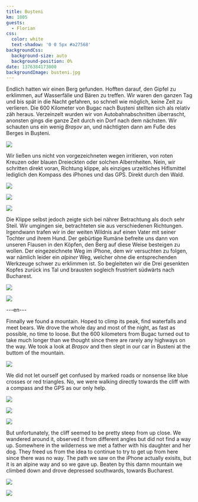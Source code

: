 ```yaml
---
title: Bușteni
km: 1805
guests:
  - Florian
css:
  color: white
  text-shadow: '0 0 5px #a27568'
backgroundCss:
  background-size: auto
  background-position: 0%
date: 1376384173000
backgroundImage: busteni.jpg
---
```


Endlich hatten wir einen Berg gefunden. Hofften darauf, den Gipfel zu erklimmen, auf Wasserfälle und Bären zu treffen. Wir waren den ganzen Tag und bis spät in die Nacht gefahren, so schnell wie möglich, keine Zeit zu verlieren. Die 600 Kilometer von Bugac nach Bușteni stellten sich als relativ zäh heraus. Verzeinzelt wurden wir von Autobahnabschnitten überrascht, anonsten gings die ganze Zeit durch ein Dorf nach dem nächsten. Wir schauten uns ein wenig _Brașov_ an, und nächtigten dann am Fuße des Berges in Bușteni.

![](IMG_2973)

Wir ließen uns nicht von vorgezeichneten wegen irritieren, von roten Kreuzen oder blauen Dreieckten oder solchen Albernheiten. Nein, wir schritten direkt voran, Richtung klippe, als einziges urzeitliches Hiflsmittel lediglich den Kompass des iPhones und das GPS. Direkt durch den Wald.

![](IMG_2983)

![](IMG_2992)

![](IMG_3015)

Die Klippe selbst jedoch zeigte sich bei nährer Betrachtung als doch sehr Steil. Wir umgingen sie, betrachteten sie aus verschiedenen Richtungen. Irgendwann trafen wir in der weiten Wildnis auf einen Vater mit seiner Tochter und ihrem Hund. Der gebürtige Rumäne befreite uns dann von unseren Flausen in den Köpfen, den Berg auf diese Weise besteigen zu wollen. Der eingezeichnete Weg im iPhone, dem wir versuchten zu folgen, war nämlich leider ein _alpiner_ Weg, welcher ohne die entsprechenden Werkzeuge schwer zu erklimmen ist. So begleiteten wir die Drei gesenkten Kopfes zurück ins Tal und brausten sogleich frustriert südwärts nach Bucharest.

![](IMG_3042)

![](IMG_3045)

---en---

Finnally we found a mountain. Hoped to climp its peak, find waterfalls and meet bears. We drove the whole day and most of the night, as fast as possible, no time to loose. But the 600 kilometers from Bugac turned out to take much longer than we thought since there are rarely any highways on the way. We took a look at _Brașov_ and then slept in our car in Busteni at the buttom of the mountain.

![](IMG_2973)

We did not let ourself get confused by marked roads or nonsense like blue crosses or red triangles. No, we were walking directly towards the cliff with a compass and the GPS as our only help.

![](IMG_2983)

![](IMG_2992)

![](IMG_3015)

But unfortunately, the cliff seemed to be pretty steep from up close. We wandered around it, observed it from different angles but did not find a way up. Somewhere in the wilderness we met a father with his daughter and her dog. They freed us from the idea to continue to try to get up from here since there was no way. The path we saw on the iPhone actually exisits, but it is an alpine way and so we gave up. Beaten by this damn mountain we climbed down and drove depressed southwards, towards Bucharest.

![](IMG_3042)

![](IMG_3045)
